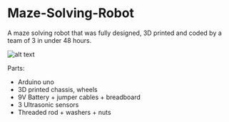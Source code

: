 # Maze-Solving-Robot

A maze solving robot that was fully designed, 3D printed and coded by a team of 3 in under 48 hours.

![alt text](https://i.ibb.co/cLwbz8X/IMG-20161006-022103.jpg "Logo Title Text 1")

Parts:
- Arduino uno
- 3D printed chassis, wheels
- 9V Battery + jumper cables + breadboard
- 3 Ultrasonic sensors
- Threaded rod + washers + nuts
